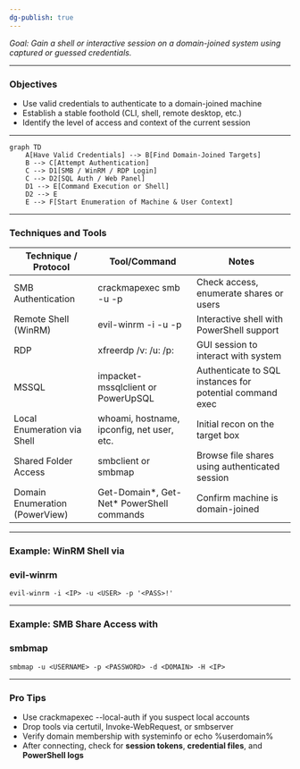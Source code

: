 ```yaml
---
dg-publish: true
---
```

 
_Goal: Gain a shell or interactive session on a domain-joined system using captured or guessed credentials._

---
### **Objectives**

- Use valid credentials to authenticate to a domain-joined machine   
- Establish a stable foothold (CLI, shell, remote desktop, etc.)
- Identify the level of access and context of the current session
    

---

```mermaid
graph TD
    A[Have Valid Credentials] --> B[Find Domain-Joined Targets]
    B --> C[Attempt Authentication]
    C --> D1[SMB / WinRM / RDP Login]
    C --> D2[SQL Auth / Web Panel]
    D1 --> E[Command Execution or Shell]
    D2 --> E
    E --> F[Start Enumeration of Machine & User Context]
```

  

---

### **Techniques and Tools**

|**Technique / Protocol**|**Tool/Command**|**Notes**|
|---|---|---|
|SMB Authentication|crackmapexec smb <ip> -u <user> -p <pass>|Check access, enumerate shares or users|
|Remote Shell (WinRM)|evil-winrm -i <ip> -u <user> -p <pass>|Interactive shell with PowerShell support|
|RDP|xfreerdp /v:<ip> /u:<user> /p:<pass>|GUI session to interact with system|
|MSSQL|impacket-mssqlclient or PowerUpSQL|Authenticate to SQL instances for potential command exec|
|Local Enumeration via Shell|whoami, hostname, ipconfig, net user, etc.|Initial recon on the target box|
|Shared Folder Access|smbclient or smbmap|Browse file shares using authenticated session|
|Domain Enumeration (PowerView)|Get-Domain*, Get-Net* PowerShell commands|Confirm machine is domain-joined|

  

---

### **Example: WinRM Shell via** 

### **evil-winrm**

```
evil-winrm -i <IP> -u <USER> -p '<PASS>!'
```

  

---

### **Example: SMB Share Access with** 

### **smbmap**

```
smbmap -u <USERNAME> -p <PASSWORD> -d <DOMAIN> -H <IP>
```

  

---

### **Pro Tips**

- Use crackmapexec --local-auth if you suspect local accounts
- Drop tools via certutil, Invoke-WebRequest, or smbserver
- Verify domain membership with systeminfo or echo %userdomain%
- After connecting, check for **session tokens**, **credential files**, and **PowerShell logs**
   